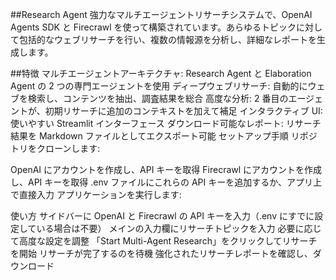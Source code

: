 ##Research Agent
強力なマルチエージェントリサーチシステムで、OpenAI Agents SDK と Firecrawl を使って構築されています。あらゆるトピックに対して包括的なウェブリサーチを行い、複数の情報源を分析し、詳細なレポートを生成します。

##特徴
マルチエージェントアーキテクチャ: Research Agent と Elaboration Agent の 2 つの専門エージェントを使用
ディープウェブリサーチ: 自動的にウェブを検索し、コンテンツを抽出、調査結果を総合
高度な分析: 2 番目のエージェントが、初期リサーチに追加のコンテキストを加えて補足
インタラクティブ UI: 使いやすい Streamlit インターフェース
ダウンロード可能なレポート: リサーチ結果を Markdown ファイルとしてエクスポート可能
セットアップ手順
リポジトリをクローンします:

OpenAI にアカウントを作成し、API キーを取得
Firecrawl にアカウントを作成し、API キーを取得
.env ファイルにこれらの API キーを追加するか、アプリ上で直接入力
アプリケーションを実行します:

使い方
サイドバーに OpenAI と Firecrawl の API キーを入力（.env にすでに設定している場合は不要）
メインの入力欄にリサーチトピックを入力
必要に応じて高度な設定を調整
「Start Multi-Agent Research」をクリックしてリサーチを開始
リサーチが完了するのを待機
強化されたリサーチレポートを確認し、ダウンロード

